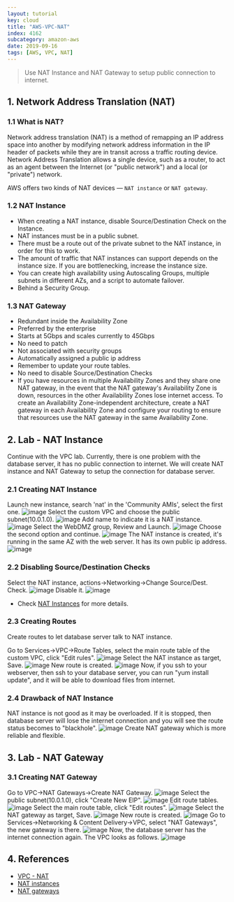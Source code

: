 ```yaml
---
layout: tutorial
key: cloud
title: "AWS-VPC-NAT"
index: 4162
subcategory: amazon-aws
date: 2019-09-16
tags: [AWS, VPC, NAT]
---
```


> Use NAT Instance and NAT Gateway to setup public connection to internet.

## 1. Network Address Translation (NAT)
### 1.1 What is NAT?
Network address translation (NAT) is a method of remapping an IP address space into another by modifying network address information in the IP header of packets while they are in transit across a traffic routing device. Network Address Translation allows a single device, such as a router, to act as an agent between the Internet (or "public network") and a local (or "private") network.

AWS offers two kinds of NAT devices — `NAT instance` or `NAT gateway`.

### 1.2 NAT Instance
* When creating a NAT instance, disable Source/Destination Check on the Instance.
* NAT instances must be in a public subnet.
* There must be a route out of the private subnet to the NAT instance, in order for this to work.
* The amount of traffic that NAT instances can support depends on the instance size. If you are bottlenecking, increase the instance size.
* You can create high availability using Autoscaling Groups, multiple subnets in different AZs, and a script to automate failover.
* Behind a Security Group.

### 1.3 NAT Gateway
* Redundant inside the Availability Zone
* Preferred by the enterprise
* Starts at 5Gbps and scales currently to 45Gbps
* No need to patch
* Not associated with security groups
* Automatically assigned a public ip address
* Remember to update your route tables.
* No need to disable Source/Destination Checks
* If you have resources in multiple Availability Zones and they share one NAT gateway, in the event that the NAT gateway's Availability Zone is down, resources in the other Availability Zones lose internet access. To create an Availability Zone-independent architecture, create a NAT gateway in each Availability Zone and configure your routing to ensure that resources use the NAT gateway in the same Availability Zone.

## 2. Lab - NAT Instance
Continue with the VPC lab. Currently, there is one problem with the database server, it has no public connection to internet. We will create NAT instance and NAT Gateway to setup the connection for database server.
### 2.1 Creating NAT Instance
Launch new instance, search 'nat' in the 'Community AMIs', select the first one.
![image](/assets/images/cloud/4162/7-4-nat-gateway-2.png)
Select the custom VPC and choose the public subnet(10.0.1.0).
![image](/assets/images/cloud/4162/7-4-nat-gateway-3.png)
Add name to indicate it is a NAT instance.
![image](/assets/images/cloud/4162/7-4-nat-gateway-4.png)
Select the WebDMZ group, Review and Launch.
![image](/assets/images/cloud/4162/7-4-nat-gateway-5.png)
Choose the second option and continue.
![image](/assets/images/cloud/4162/7-4-nat-gateway-6.png)
The NAT instance is created, it's running in the same AZ with the web server. It has its own public ip address.
![image](/assets/images/cloud/4162/7-4-nat-gateway-7.png)
### 2.2 Disabling Source/Destination Checks  
Select the NAT instance, actions->Networking->Change Source/Dest. Check.
![image](/assets/images/cloud/4162/7-4-nat-gateway-8.png)
Disable it.
![image](/assets/images/cloud/4162/7-4-nat-gateway-9.png)
* Check [NAT Instances](https://docs.aws.amazon.com/vpc/latest/userguide/VPC_NAT_Instance.html) for more details.

### 2.3 Creating Routes
Create routes to let database server talk to NAT instance.

Go to Services->VPC->Route Tables, select the main route table of the custom VPC, click "Edit rules".
![image](/assets/images/cloud/4162/7-4-nat-gateway-10.png)
Select the NAT instance as target, Save.
![image](/assets/images/cloud/4162/7-4-nat-gateway-11.png)
New route is created.
![image](/assets/images/cloud/4162/7-4-nat-gateway-12.png)
Now, if you ssh to your webserver, then ssh to your database server, you can run "yum install update", and it will be able to download files from internet.
### 2.4 Drawback of NAT Instance
NAT instance is not good as it may be overloaded. If it is stopped, then database server will lose the internet connection and you will see the route status becomes to "blackhole".
![image](/assets/images/cloud/4162/7-4-nat-gateway-13.png)
Create NAT gateway which is more reliable and flexible.

## 3. Lab - NAT Gateway
### 3.1 Creating NAT Gateway
Go to VPC->NAT Gateways->Create NAT Gateway.
![image](/assets/images/cloud/4162/7-4-nat-gateway-14.png)
Select the public subnet(10.0.1.0), click "Create New EIP".
![image](/assets/images/cloud/4162/7-4-nat-gateway-15.png)
Edit route tables.
![image](/assets/images/cloud/4162/7-4-nat-gateway-16.png)
Select the main route table, click "Edit routes".
![image](/assets/images/cloud/4162/7-4-nat-gateway-17.png)
Select the NAT gateway as target, Save.
![image](/assets/images/cloud/4162/7-4-nat-gateway-18.png)
New route is created.
![image](/assets/images/cloud/4162/7-4-nat-gateway-19.png)
Go to Services->Networking & Content Delivery->VPC, select "NAT Gateways", the new gateway is there.
![image](/assets/images/cloud/4162/7-4-nat-gateway-20.png)
Now, the database server has the internet connection again. The VPC looks as follows.
![image](/assets/images/cloud/4162/7-4-nat-gateway-1.png)

## 4. References
* [VPC - NAT](https://docs.aws.amazon.com/vpc/latest/userguide/vpc-nat.html)
* [NAT instances](https://docs.aws.amazon.com/vpc/latest/userguide/VPC_NAT_Instance.html)
* [NAT gateways](https://docs.aws.amazon.com/vpc/latest/userguide/vpc-nat-gateway.html)
